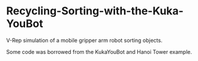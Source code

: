 # Recycling-Sorting-with-the-Kuka-YouBot
V-Rep simulation of a mobile gripper arm robot sorting objects.

Some code was borrowed from the KukaYouBot and Hanoi Tower example.
